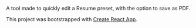 A tool made to quickly edit a Resume preset, with the option to save as PDF.

This project was bootstrapped with [Create React App](https://github.com/facebook/create-react-app).
